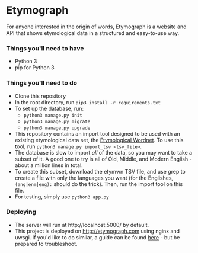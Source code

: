 # Etymograph

For anyone interested in the origin of words, Etymograph is a website and API that shows etymological data in a structured and easy-to-use way.

### Things you'll need to have

* Python 3
* pip for Python 3

### Things you'll need to do
* Clone this repository
* In the root directory, run `pip3 install -r requirements.txt`
* To set up the database, run:
  * `python3 manage.py init`
  * `python3 manage.py migrate`
  * `python3 manage.py upgrade`
* This repository contains an import tool designed to be used with an existing etymological data set, the [Etymological Wordnet](http://www1.icsi.berkeley.edu/~demelo/etymwn/). To use this tool, run `python3 manage.py import_tsv <tsv_file>`.
* The database is slow to import _all_ of the data, so you may want to take a subset of it. A good one to try is all of Old, Middle, and Modern English - about a million lines in total.
* To create this subset, download the etymwn TSV file, and use grep to create a file with only the languages you want (for the Englishes, `(ang|enm|eng):` should do the trick). Then, run the import tool on this file.
* For testing, simply use `python3 app.py`

### Deploying
* The server will run at http://localhost:5000/ by default.
* This project is deployed on http://etymograph.com using nginx and uwsgi. If you'd like to do similar, a guide can be found [here](https://www.digitalocean.com/community/tutorials/how-to-serve-flask-applications-with-uwsgi-and-nginx-on-ubuntu-14-04) - but be prepared to troubleshoot.
